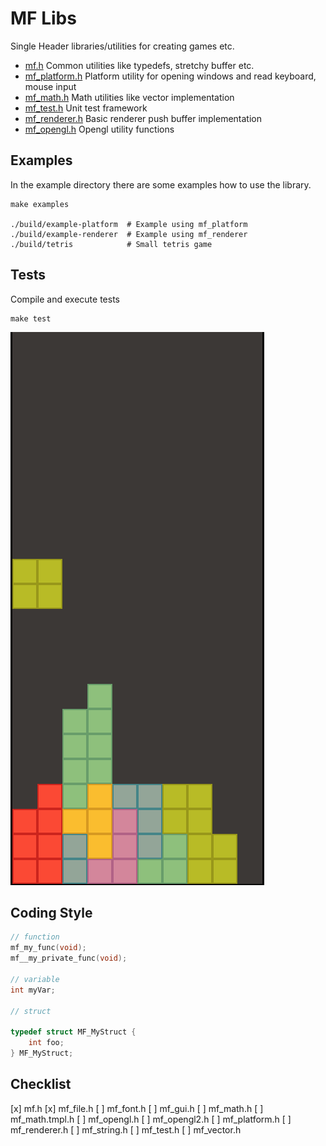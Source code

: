 # MF Libs

Single Header libraries/utilities for creating games etc.

* [mf.h](./src/mf.h) Common utilities like typedefs, stretchy buffer etc.
* [mf_platform.h](./src/mf_platform.h) Platform utility for opening windows and read keyboard, mouse input
* [mf_math.h](./src/mf_math.h) Math utilities like vector implementation
* [mf_test.h](./src/mf_test.h) Unit test framework
* [mf_renderer.h](./src/mf_renderer.h) Basic renderer push buffer implementation
* [mf_opengl.h](./src/mf_opengl.h) Opengl utility functions


## Examples

In the example directory there are some examples how to use the library.

```
make examples

./build/example-platform  # Example using mf_platform
./build/example-renderer  # Example using mf_renderer
./build/tetris            # Small tetris game
```



## Tests

Compile and execute tests

```
make test
```

![Tetris](tetris.png)


## Coding Style

```c
// function
mf_my_func(void);
mf__my_private_func(void);

// variable
int myVar;

// struct

typedef struct MF_MyStruct {
    int foo;
} MF_MyStruct;
```

## Checklist

[x] mf.h
[x] mf_file.h
[ ] mf_font.h
[ ] mf_gui.h
[ ] mf_math.h
[ ] mf_math.tmpl.h
[ ] mf_opengl.h
[ ] mf_opengl2.h
[ ] mf_platform.h
[ ] mf_renderer.h
[ ] mf_string.h
[ ] mf_test.h
[ ] mf_vector.h

